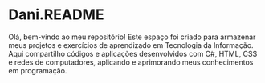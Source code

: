 # Dani.README
Olá, bem-vindo ao meu repositório! Este espaço foi criado para armazenar meus projetos e exercícios de aprendizado em Tecnologia da Informação. Aqui compartilho códigos e aplicações desenvolvidos com C#, HTML, CSS e redes de computadores, aplicando e aprimorando meus conhecimentos em programação.
